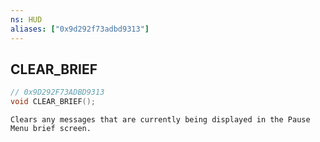 ```yaml
---
ns: HUD
aliases: ["0x9d292f73adbd9313"]
---
```

## CLEAR_BRIEF

```c
// 0x9D292F73ADBD9313
void CLEAR_BRIEF();
```

```
Clears any messages that are currently being displayed in the Pause Menu brief screen.
```
